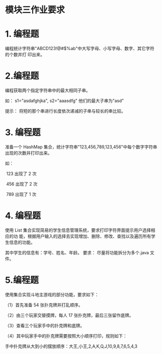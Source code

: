 # 模块三作业要求

# 1. 编程题 

 编程统计字符串"ABCD123!@#$%ab"中大写字母、小写字母、数字、其它字符的个数并打 印出来。 

# 2.编程题 

 编程获取两个指定字符串中的最大相同子串。 

 如： s1="asdafghjka", s2="aaasdfg" 他们的最大子串为"asd"  

 提示： 将短的那个串进行长度依次递减的子串与较长的串比较。 

# 3. 编程题 

 准备一个 HashMap 集合，统计字符串"123,456,789,123,456"中每个数字字符串出现的次数并打印出来。 

 如： 

​    123 出现了 2 次 

​    456 出现了 2 次 

​    789 出现了 1 次 

# 4. 编程题 

 使用 List 集合实现简易的学生信息管理系统，要求打印字符界面提示用户选择相应的功 能，根据用户输入的选择去实现增加、删除、修改、查找以及遍历所有学生信息的功能。 

 其中学生的信息有：学号、姓名、年龄。 要求： 尽量将功能拆分为多个.java 文件。

# 5.编程题 

 使用集合实现斗地主游戏的部分功能，要求如下： 

 （1）首先准备 54 张扑克牌并打乱顺序。 

 （2）由三个玩家交替摸牌，每人 17 张扑克牌，最后三张留作底牌。 

 （3）查看三个玩家手中的扑克牌和底牌。 

 （4）其中玩家手中的扑克牌需要按照大小顺序打印，规则如下： 

  手中扑克牌从大到小的摆放顺序：大王,小王,2,A,K,Q,J,10,9,8,7,6,5,4,3
